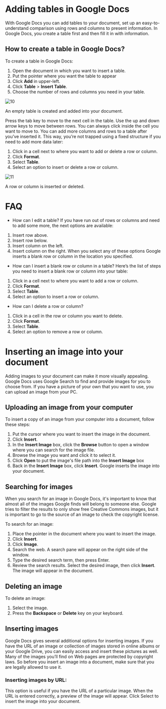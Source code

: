 # Adding tables in Google Docs

  With Google Docs you can add tables to your document, set up an easy-to-understand comparison using rows and columns to present information.
In Google Docs, you create a table first and then fill it in with information.

 ## How to create a table in Google Docs?
 
To create a table in Google Docs:
1. Open the document in which you want to insert a table.
2. Put the pointer where you want the table to appear
3. Click **Add** in upper-left. 
4. Click **Table** > **Insert Table**.
5. Choose the number of rows and columns you need in your table. 

![10](https://user-images.githubusercontent.com/88477186/140879349-72f0f082-f2d6-48f3-9f74-90dc9e1f789b.png)

An empty table is created and added into your document. 

Press the tab key to move to the next cell in the table. 
Use the up and down arrow keys to move between rows.
You can always click inside the cell you want to move to.
You can add more columns and rows to a table after you’ve inserted it.
This way, you’re not trapped using a fixed structure if you need to add more data later:
1. Click in a cell next to where you want to add or delete a row or column.
2. Click **Format**. 
3. Select **Table**.
4. Select an option to insert or delete a row or column. 

![11](https://user-images.githubusercontent.com/88477186/140879371-4229ba66-a5a5-49ee-a57a-400a1bbdf224.png)

A row or column is inserted or deleted.


# FAQ
- How can I edit a table?
If you have run out of rows or columns and need to add some more, the next options are available:
1. Insert row above.
2. Insert row below.
3. Insert column on the left.
4. Insert column on the right.
When you select any of these options Google inserts a blank row or column in the location you specified.

- How can I insert a blank row or column in a table?
Here’s the list of steps you need to insert a blank row or column into your table:
1. Click in a cell next to where you want to add a row or column.
2. Click **Format**.
3. Select **Table**.
4. Select an option to insert a row or column.


- How can I delete a row or column?
1. Click in a cell in the row or column you want to delete.
2. Click **Format**.
3. Select **Table**.
4. Select an option to remove a row or column.

# Inserting an image into your document

Adding images to your document can make it more visually appealing. 
Google Docs uses Google Search to find and provide images for you to choose from. 
If you have a picture of your own that you want to use, you can upload an image from your PC.

## Uploading an image from your computer

To insert a copy of an image from your computer into a document, follow these steps:
1. Put the cursor where you want to insert the image in the document.
2. Click **Insert**.
3. In the **Insert Image** box, click the **Browse** button to open a window where you can search for the image file.
4. Browse the image you want and click it to select it.
5. Click **Open** to put the image's file path into the **Insert Image** box
6. Back in the **Insert Image** box, click **Insert**.
Google inserts the image into your document.


## Searching for images

When you search for an image in Google Docs, it's important to know that almost all of the images Google finds will belong to someone else. 
Google tries to filter the results to only show free Creative Commons images, but it is important to go to the source of an image to check the copyright license. 

To search for an image:
1. Place the pointer in the document where you want to insert the image.
2. Click **Insert**.
3. Click **Image**.
4. Search the web. A search pane will appear on the right side of the window.
5. Type the desired search term, then press Enter.
6. Review the search results. Select the desired image, then click **Insert**.
The image will appear in the document.

## Deleting an image
To delete an image:
1. Select the image.
2. Press the **Backspace** or **Delete** key on your keyboard.

## Inserting images

Google Docs gives several additional options for inserting images. 
If you have the URL of an image or collection of images stored in online albums or your Google Drive, you can easily access and insert these pictures as well. 
Many of the images you’ll find on Web pages are protected by copyright laws. So before you insert an image into a document, make sure that you are legally allowed to use it. 

### Inserting images by URL: 

This option is useful if you have the URL of a particular image. 
When the URL is entered correctly, a preview of the image will appear.
Click Select to insert the image into your document.



















